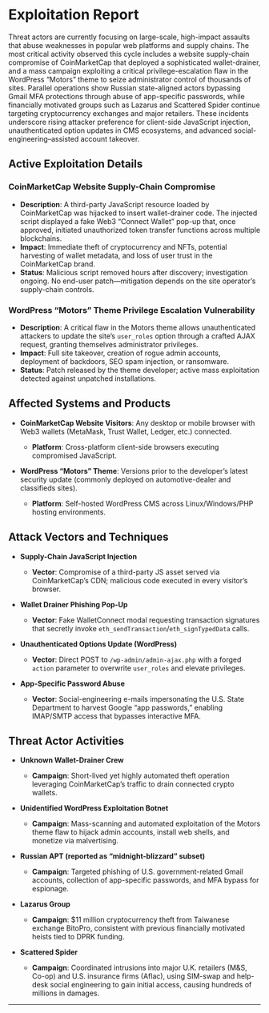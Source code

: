 # Exploitation Report

Threat actors are currently focusing on large-scale, high-impact assaults that abuse weaknesses in popular web platforms and supply chains. The most critical activity observed this cycle includes a website supply-chain compromise of CoinMarketCap that deployed a sophisticated wallet-drainer, and a mass campaign exploiting a critical privilege-escalation flaw in the WordPress “Motors” theme to seize administrator control of thousands of sites. Parallel operations show Russian state-aligned actors bypassing Gmail MFA protections through abuse of app-specific passwords, while financially motivated groups such as Lazarus and Scattered Spider continue targeting cryptocurrency exchanges and major retailers. These incidents underscore rising attacker preference for client-side JavaScript injection, unauthenticated option updates in CMS ecosystems, and advanced social-engineering–assisted account takeover.

## Active Exploitation Details

### CoinMarketCap Website Supply-Chain Compromise  
- **Description**: A third-party JavaScript resource loaded by CoinMarketCap was hijacked to insert wallet-drainer code. The injected script displayed a fake Web3 “Connect Wallet” pop-up that, once approved, initiated unauthorized token transfer functions across multiple blockchains.  
- **Impact**: Immediate theft of cryptocurrency and NFTs, potential harvesting of wallet metadata, and loss of user trust in the CoinMarketCap brand.  
- **Status**: Malicious script removed hours after discovery; investigation ongoing. No end-user patch—mitigation depends on the site operator’s supply-chain controls.  

### WordPress “Motors” Theme Privilege Escalation Vulnerability  
- **Description**: A critical flaw in the Motors theme allows unauthenticated attackers to update the site’s `user_roles` option through a crafted AJAX request, granting themselves administrator privileges.  
- **Impact**: Full site takeover, creation of rogue admin accounts, deployment of backdoors, SEO spam injection, or ransomware.  
- **Status**: Patch released by the theme developer; active mass exploitation detected against unpatched installations.  

## Affected Systems and Products

- **CoinMarketCap Website Visitors**: Any desktop or mobile browser with Web3 wallets (MetaMask, Trust Wallet, Ledger, etc.) connected.  
  - **Platform**: Cross-platform client-side browsers executing compromised JavaScript.  

- **WordPress “Motors” Theme**: Versions prior to the developer’s latest security update (commonly deployed on automotive-dealer and classifieds sites).  
  - **Platform**: Self-hosted WordPress CMS across Linux/Windows/PHP hosting environments.  

## Attack Vectors and Techniques

- **Supply-Chain JavaScript Injection**  
  - **Vector**: Compromise of a third-party JS asset served via CoinMarketCap’s CDN; malicious code executed in every visitor’s browser.

- **Wallet Drainer Phishing Pop-Up**  
  - **Vector**: Fake WalletConnect modal requesting transaction signatures that secretly invoke `eth_sendTransaction`/`eth_signTypedData` calls.

- **Unauthenticated Options Update (WordPress)**  
  - **Vector**: Direct POST to `/wp-admin/admin-ajax.php` with a forged `action` parameter to overwrite `user_roles` and elevate privileges.

- **App-Specific Password Abuse**  
  - **Vector**: Social-engineering e-mails impersonating the U.S. State Department to harvest Google “app passwords,” enabling IMAP/SMTP access that bypasses interactive MFA.  

## Threat Actor Activities

- **Unknown Wallet-Drainer Crew**  
  - **Campaign**: Short-lived yet highly automated theft operation leveraging CoinMarketCap’s traffic to drain connected crypto wallets.  

- **Unidentified WordPress Exploitation Botnet**  
  - **Campaign**: Mass-scanning and automated exploitation of the Motors theme flaw to hijack admin accounts, install web shells, and monetize via malvertising.  

- **Russian APT (reported as “midnight-blizzard” subset)**  
  - **Campaign**: Targeted phishing of U.S. government-related Gmail accounts, collection of app-specific passwords, and MFA bypass for espionage.  

- **Lazarus Group**  
  - **Campaign**: $11 million cryptocurrency theft from Taiwanese exchange BitoPro, consistent with previous financially motivated heists tied to DPRK funding.  

- **Scattered Spider**  
  - **Campaign**: Coordinated intrusions into major U.K. retailers (M&S, Co-op) and U.S. insurance firms (Aflac), using SIM-swap and help-desk social engineering to gain initial access, causing hundreds of millions in damages.  

---